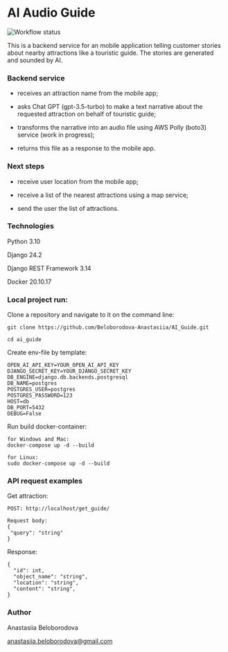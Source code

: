 # AI Audio Guide
![Workflow status](https://github.com/Beloborodova-Anastasiia/AI_Guide/actions/workflows/merge_master.yml/badge.svg)

This is a backend service for an mobile application telling customer stories about nearby attractions like a touristic guide. The stories are generated and sounded by AI.

### Backend service
- receives an attraction name from the mobile app;

- asks Chat GPT (gpt-3.5-turbo) to make a text narrative about the requested attraction on behalf of touristic guide;

- transforms the narrative into an audio file using AWS Polly (boto3) service (work in progress);

- returns this file as a response to the mobile app.

### Next steps

- receive user location from the mobile app;

- receive a list of the  nearest attractions using a map service;

- send the user the list of attractions.


### Technologies

Python 3.10

Django 24.2

Django REST Framework 3.14

Docker 20.10.17

### Local project run:

Clone a repository and navigate to it on the command line:

```
git clone https://github.com/Beloborodova-Anastasiia/AI_Guide.git
```

```
cd ai_guide
```

Create env-file by template:

```
OPEN_AI_API_KEY=YOUR_OPEN_AI_API_KEY
DJANGO_SECRET_KEY=YOUR_DJANGO_SECRET_KEY
DB_ENGINE=django.db.backends.postgresql
DB_NAME=postgres
POSTGRES_USER=postgres
POSTGRES_PASSWORD=123
HOST=db
DB_PORT=5432
DEBUG=False
```

Run build docker-container:

```
for Windows and Mac:
docker-compose up -d --build
```
```
for Linux:
sudo docker-compose up -d --build
```

### API request examples

Get attraction:

```
POST: http://localhost/get_guide/
```
```
Request body:
{
 "query": "string"
}
```
Response:
```
{
  "id": int,
  "object_name": "string",
  "location": "string",
  "content": "string",
}
```


### Author

Anastasiia Beloborodova 

anastasiia.beloborodova@gmail.com